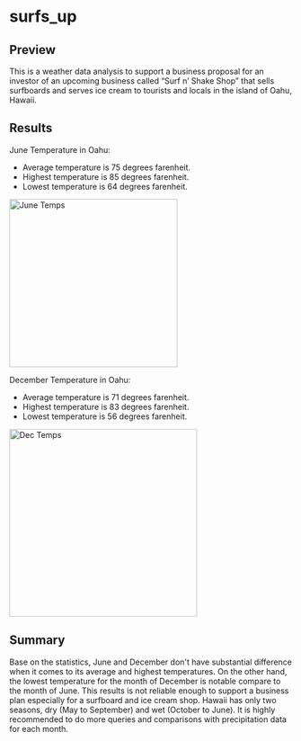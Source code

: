 # surfs_up

## **Preview**
  This is a weather data analysis to support a business proposal for an investor of an upcoming business called “Surf n’ Shake Shop” that sells surfboards and serves ice cream to tourists and locals in the island of Oahu, Hawaii. 

## **Results**
June Temperature in Oahu:
- Average temperature is 75 degrees farenheit.
- Highest temperature is 85 degrees farenheit.
- Lowest temperature is 64 degrees farenheit.
<img width="299" alt="June Temps" src="https://user-images.githubusercontent.com/71112826/99352276-36b48c80-2857-11eb-9fa7-db498f2618f6.png">


December Temperature in Oahu:
- Average temperature is 71 degrees farenheit.
- Highest temperature is 83 degrees farenheit.
- Lowest temperature is 56 degrees farenheit.
<img width="334" alt="Dec Temps" src="https://user-images.githubusercontent.com/71112826/99352282-387e5000-2857-11eb-97f2-6cd06475c2f9.png">


## **Summary**
  Base on the statistics, June and December don't have substantial difference when it comes to its average and highest temperatures. On the other hand, the lowest temperature for the month of December is notable compare to the month of June. This results is not reliable enough to support a business plan especially for a surfboard and ice cream shop. Hawaii has only two seasons, dry (May to September) and wet (October to June). It is highly recommended to do more queries and comparisons with precipitation data for each month.
